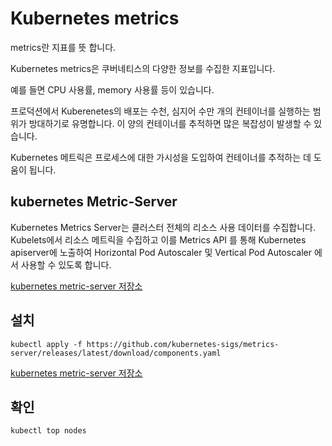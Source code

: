 # Kubernetes metrics

metrics란 지표를 뜻 합니다.

Kubernetes metrics은 쿠버네티스의 다양한 정보를 수집한 지표입니다.

예를 들면 CPU 사용률, memory 사용률 등이 있습니다.

프로덕션에서 Kuberenetes의 배포는 수천, 심지어 수만 개의 컨테이너를 실행하는 범위가 방대하기로 유명합니다. 이 양의 컨테이너를 추적하면 많은 복잡성이 발생할 수 있습니다.

Kubernetes 메트릭은 프로세스에 대한 가시성을 도입하여 컨테이너를 추적하는 데 도움이 됩니다. 


## kubernetes Metric-Server

Kubernetes Metrics Server는 클러스터 전체의 리소스 사용 데이터를 수집합니다. 
Kubelets에서 리소스 메트릭을 수집하고 이를 Metrics API 를 통해 Kubernetes apiserver에 노출하여 Horizontal Pod Autoscaler 및 Vertical Pod Autoscaler 에서 사용할 수 있도록 합니다.

[kubernetes metric-server 저장소](https://github.com/kubernetes-sigs/metrics-server)

## 설치

    kubectl apply -f https://github.com/kubernetes-sigs/metrics-server/releases/latest/download/components.yaml


[kubernetes metric-server 저장소](https://github.com/kubernetes-sigs/metrics-server)



## 확인

    kubectl top nodes

